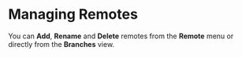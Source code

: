 # Managing Remotes

You can **Add**, **Rename** and **Delete** remotes from the **Remote**
menu or directly from the **Branches** view.